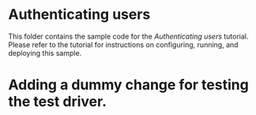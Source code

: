 # Authenticating users

This folder contains the sample code for the *Authenticating users*
tutorial. Please refer to the tutorial for instructions on configuring, running,
and deploying this sample.

# Adding a dummy change for testing the test driver.
